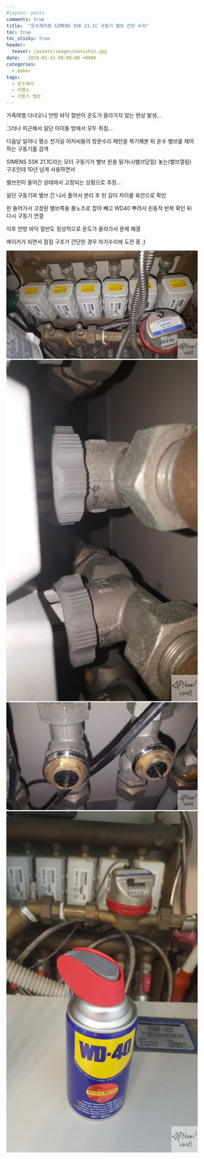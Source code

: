 ```yaml
---
#layout: posts
comments: true
title:  "온수제어용 SIMENS SSK 21.1C 구동기 밸브 간단 수리"
toc: true
toc_sticky: true
header:
  teaser: /assets/images/nanishin.jpg
date:   2019-01-15 09:00:00 +0900
categories:
  - maker
tags:
  - 온수제어
  - 지멘스
  - 구동기 벨브
---
```

가족여행 다녀오니 안방 바닥 절반이 온도가 올라가지 않는 현상 발생...

그러나 피곤해서 일단 아이들 방에서 모두 취침...

다음날 일어나 평소 전기실 아저씨들의 방문수리 패턴을 복기해본 뒤 온수 밸브를 제어하는 구동기를 검색

SIMENS SSK 21.1C라는 모터 구동기가 밸브 핀을 밀거나(밸브닫힘) 놓는(밸브열림) 구조인데 10년 넘게 사용하면서

밸브핀이 들어간 상태에서 고정되는 상황으로 추정...

일단 구동기와 밸브 간 나사 풀어서 분리 후 핀 길이 차이를 육안으로 확인

핀 들어가서 고정된 밸브쪽을 롱노즈로 잡아 빼고 WD40 뿌려서 핀동작 반복 확인 뒤 다시 구동기 연결

이후 안방 바닥 절반도 정상적으로 온도가 올라가서 문제 해결

메이커가 되면서 점점 구조가 간단한 경우 자가수리에 도전 중 ;)

![방별 밸브 동작 상태](/assets/images/20190115_075652.jpg)
![방별 밸브 동작 상태](/assets/images/20190115_080429.jpg)
![방별 밸브 동작 상태](/assets/images/20190115_081545.jpg)
![방별 밸브 동작 상태](/assets/images/20190115_083931.jpg)

